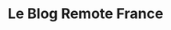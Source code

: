 ---
layout: blog
title: Le Blog Remote France
pagination: 
  enabled: true
  locale: fr_FR
permalink: /fr/blog/
lang: fr
---